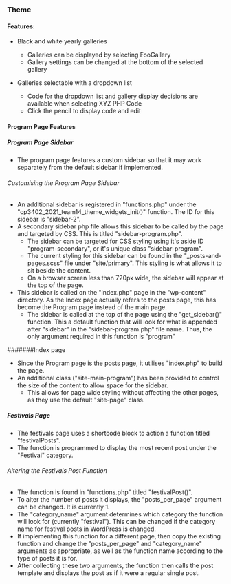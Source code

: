 ### Theme

#### Features:

- Black and white yearly galleries
  - Galleries can be displayed by selecting FooGallery
  - Gallery settings can be changed at the bottom of the selected gallery 

- Galleries selectable with a dropdown list
  - Code for the dropdown list and gallery display decisions are available when selecting XYZ PHP Code
  - Click the pencil to display code and edit
  
#### Program Page Features

##### Program Page Sidebar
- The program page features a custom sidebar so that it may work separately from the default sidebar if implemented.

###### Customising the Program Page Sidebar
- An additional sidebar is registered in "functions.php" under the "cp3402_2021_team14_theme_widgets_init()" function. The ID for this sidebar is "sidebar-2".
- A secondary sidebar php file allows this sidebar to be called by the page and targeted by CSS. This is titled "sidebar-program.php".
  - The sidebar can be targeted for CSS styling using it's aside ID "program-secondary", or it's unique class "sidebar-program".
  - The current styling for this sidebar can be found in the "_posts-and-pages.scss" file under "site/primary". This styling is what allows it to sit beside the content.
  - On a browser screen less than 720px wide, the sidebar will appear at the top of the page.
- This sidebar is called on the "index.php" page in the "wp-content" directory. As the Index page actually refers to the posts page, this has become the Program page instead of the main page.
  - The sidebar is called at the top of the page using the "get_sidebar()" function. This a default function that will look for what is appended after "sidebar" in the "sidebar-program.php" file name. Thus, the only argument required in this function is "program"
  
#######Index page
- Since the Program page is the posts page, it utilises "index.php" to build the page. 
- An additional class ("site-main-program") has been provided to control the size of the content to allow space for the sidebar. 
  - This allows for page wide styling without affecting the other pages, as they use the default "site-page" class.

##### Festivals Page
- The festivals page uses a shortcode block to action a function titled "festivalPosts".
- The function is programmed to display the most recent post under the "Festival" category.

###### Altering the Festivals Post Function
- The function is found in "functions.php" titled "festivalPost()".
- To alter the number of posts it displays, the "posts_per_page" argument can be changed. It is currently 1.
- The "category_name" argument determines which category the function will look for (currently "festival"). This can be changed if the category name for festival posts in WordPress is changed. 
- If implementing this function for a different page, then copy the existing function and change the "posts_per_page" and "category_name" arguments as appropriate, as well as the function name according to the type of posts it is for. 
- After collecting these two arguments, the function then calls the post template and displays the post as if it were a regular single post.
